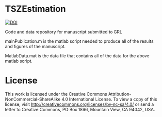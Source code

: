 # TSZEstimation
[![DOI](https://zenodo.org/badge/176624943.svg)](https://zenodo.org/badge/latestdoi/176624943)

Code and data repository for manuscript submitted to GRL

mainPublication.m is the matlab script needed to produce all of the results and figures of the manuscript.

MatlabData.mat is the data file that contains all of the data for the above matlab script.

# License 
This work is licensed under the Creative Commons 
Attribution-NonCommercial-ShareAlike 4.0 International License. To view 
a copy of this license, visit http://creativecommons.org/licenses/by-nc-sa/4.0/ 
or send a letter to Creative Commons, PO Box 1866, Mountain View, CA 94042, USA.

